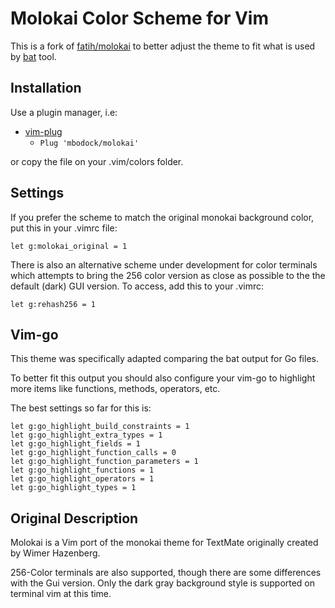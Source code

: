 # Molokai Color Scheme for Vim

This is a fork of [fatih/molokai](https://github.com/fatih/molokai) to better adjust the theme to fit
what is used by [bat](https://github.com/sharkdp/bat) tool.


## Installation

Use a plugin manager, i.e:

* [vim-plug](https://github.com/junegunn/vim-plug)
  * `Plug 'mbodock/molokai'`


or copy the file on your .vim/colors folder.

## Settings

If you prefer the scheme to match the original monokai background color, put this in your .vimrc file: 
```
let g:molokai_original = 1
```

There is also an alternative scheme under development for color terminals which
attempts to bring the 256 color version as close as possible to the the default
(dark) GUI version. To access, add this to your .vimrc:
```
let g:rehash256 = 1
```

## Vim-go

This theme was specifically adapted comparing the bat output for Go files.

To better fit this output you should also configure your vim-go to highlight
more items like functions, methods, operators, etc.

The best settings so far for this is:

```vim
let g:go_highlight_build_constraints = 1
let g:go_highlight_extra_types = 1
let g:go_highlight_fields = 1
let g:go_highlight_function_calls = 0
let g:go_highlight_function_parameters = 1
let g:go_highlight_functions = 1
let g:go_highlight_operators = 1
let g:go_highlight_types = 1
```

## Original Description

Molokai is a Vim port of the monokai theme for TextMate originally created by
Wimer Hazenberg. 

256-Color terminals are also supported, though there are some differences with
the Gui version. Only the dark gray background style is supported on terminal
vim at this time.
